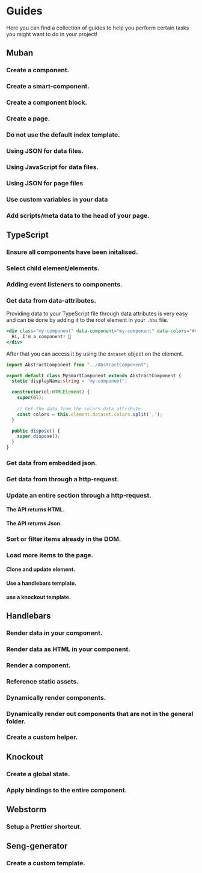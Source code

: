 # Guides
Here you can find a collection of guides to help you perform certain tasks you might want to do in your project!

## Muban
### Create a component.
### Create a smart-component.
### Create a component block.
### Create a page.
### Do not use the default index template.
### Using JSON for data files.
### Using JavaScript for data files.
### Using JSON for page files
### Use custom variables in your data
### Add scripts/meta data to the head of your page.

## TypeScript
### Ensure all components have been initalised.
### Select child element/elements.
### Adding event listeners to components.
### Get data from data-attributes.
Providing data to your TypeScript file through data attributes is very easy and can be done by adding it to the root element in your `.hbs` file.

```handlebars
<div class="my-component" data-component="my-component" data-colors="#CC9933,#22AA88,#FF8822">
  Hi, I'm a component! 👋
</div>
```
After that you can access it by using the `dataset` object on the element.

```typescript
import AbstractComponent from "../AbstractComponent";

export default class MySmartComponent extends AbstractComponent {
  static displayName:string = 'my-component';

  constructor(el:HTMLElement) {
    super(el);
    
    // Get the data from the colors data attribute.
    const colors = this.element.dataset.colors.split(',');
  }

  public dispose() {
    super.dispose();
  }
}

```
### Get data from embedded json.
### Get data from through a http-request.
### Update an entire section through a http-request.
#### The API returns HTML.
#### The API returns Json.
### Sort or filter items already in the DOM.
### Load more items to the page.
#### Clone and update element.
#### Use a handlebars template.
#### use a knockout template.


## Handlebars
### Render data in your component.
### Render data as HTML in your component.
### Render a component.
### Reference static assets.
### Dynamically render components.
### Dynamically render out components that are not in the general folder.
### Create a custom helper.

## Knockout
### Create a global state.
### Apply bindings to the entire component.

## Webstorm
### Setup a Prettier shortcut.

## Seng-generator
### Create a custom template.